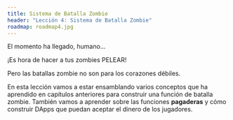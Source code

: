 ```yaml
---
title: Sistema de Batalla Zombie
header: "Lección 4: Sistema de Batalla Zombie"
roadmap: roadmap4.jpg
---
```


El momento ha llegado, humano...

¡Es hora de hacer a tus zombies PELEAR!

Pero las batallas zombie no son para los corazones débiles.

En esta lección vamos a estar ensamblando varios conceptos que ha aprendido en capítulos anteriores para construir una función de batalla zombie. También vamos a aprender sobre las funciones **pagaderas** y cómo construir DApps que puedan aceptar el dinero de los jugadores.

